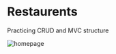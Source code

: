 <h1> Restaurents </h1>
  <p> Practicing CRUD and MVC structure </p> 
<img src="https://github.com/victoria-vassi/rails-yelp-mvp/raw/master/app/assets/images/readme.png" alt="homepage" title="Homepage" style="max-width:100%;">
